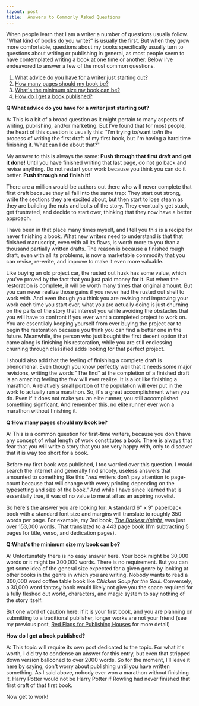 ```yaml
---
layout: post
title:  Answers to Commonly Asked Questions
---
```


When people learn that I am a writer a number of questions usually follow. "What kind of books do you write?" is usually the first. But when they grow more comfortable, questions about my books specifically usually turn to questions about writing or publishing in general, as most people seem to have contemplated writing a book at one time or another. Below I've endeavored to answer a few of the most common questions.


<!--more-->

1. [What advice do you have for a writer just starting out?](#q1)
2. [How many pages should my book be?](#q2)
3. [What's the minimum size my book can be?](#q3)
4. [How do I get a book published?](#q4)


**<a name="q1">Q:What advice do you have for a writer just starting out?</a>**

A: This is a bit of a broad question as it might pertain to many aspects of writing, publishing, and/or marketing. But I've found that for most people, the heart of this question is usually this: "I'm trying to/want to/in the process of writing the first draft of my first book, but I'm having a hard time finishing it. What can I do about that?"
 
My answer to this is always the same: **Push through that first draft and get it done!** Until you have finished writing that last page, do not go back and revise anything. Do not restart your work because you think you can do it better. **Push through and finish it!**
 
There are a million would-be authors out there who will never complete that first draft because they all fall into the same trap: They start out strong, write the sections they are excited about, but then start to lose steam as they are building the nuts and bolts of the story. They eventually get stuck, get frustrated, and decide to start over, thinking that they now have a better approach.
 
I have been in that place many times myself, and I tell you this is a recipe for never finishing a book. What new writers need to understand is that that finished manuscript, even with all its flaws, is worth more to you than a thousand partially written drafts. The reason is because a finished rough draft, even with all its problems, is now a marketable commodity that you can revise, re-write, and improve to make it even more valuable. 

Like buying an old project car, the rusted out husk has some value, which you've proved by the fact that you just paid money for it. But when the restoration is complete, it will be worth many times that original amount. But you can never realize those gains if you never had the rusted out shell to work with. And even though you think you are revising and improving your work each time you start over, what you are actually doing is just churning on the parts of the story that interest you while avoiding the obstacles that you will have to confront if you ever want a completed project to work on. You are essentilaly keeping yourself from ever buying the project car to begin the restoration because you think you can find a better one in the future. Meanwhile, the person who just bought the first decent option that came along is finishing his restoration, while you are still endlessing churning through classified adds looking for that perfect project.
 
I should also add that the feeling of finishing a complete draft is phenomenal. Even though you know perfectly well that it needs some major revisions, writing the words "The End" at the completion of a finished draft is an amazing feeling the few will ever realize. It is a lot like finishing a marathon. A relatively small portion of the population will ever put in the work to actually run a marathon. So, it's a great accomplishment when you do. Even if it does not make you an elite runner, you still accomplished something signficant. And remember this, no elite runner ever won a marathon without finishing it.


**<a name="q2">Q:How many pages should my book be?</a>**

A: This is a common question for first-time writers, because you don't have any concept of what length of work constitutes a book. There is always that fear that you will write a story that you are very happy with, only to discover that it is way too short for a book.
 
Before my first book was published, I too worried over this question. I would search the internet and generally find snooty, useless answers that amounted to something like this "_real_ writers don't pay attention to page-count because that will change with every printing depending on the typesetting and size of the book." And while I have since learned that is essentially true, it was of no value to me at all as an aspiring novelist.  
 
So here's the answer you are looking for: A standard 6" x 9" paperback book with a standard font size and margins will translate to roughly 350 words per page. For example, my 3rd book, <a href='{{site.url}}/shop'>_The Darkest Knight,_</a> was just over 153,000 words. That translated to a 443 page book (I'm subtracting 5 pages for title, verso, and dedication pages). 


**<a name="q3">Q:What's the minimum size my book can be?</a>**

A: Unfortunately there is no easy answer here. Your book might be 30,000 words or it might be 300,000 words. There is no requirement. But you can get some idea of the general size expected for a given genre by looking at other books in the genre in which you are writing. Nobody wants to read a 300,000 word coffee table book like _Chicken Soup for the Soul._ Conversely, a 30,000 word fantasy book would likely not give you the space required for a fully fleshed out world, characters, and magic system to say nothing of the story itself. 
 
But one word of caution here: if it is your first book, and you are planning on submitting to a traditional publisher, longer works are not your friend (see my previous post, <a href='{{site.url}}/2014/11/28/red-flags-for-big-publishing-houses.html'>Red Flags for Publishing Houses</a> for more detail)

**<a name="q4">How do I get a book published?</a>**

A: This topic will require its own post dedicated to the topic. For what it's worth, I did try to condense an answer for this entry, but even that stripped down version ballooned to over 2000 words. So for the moment, I’ll leave it here by saying, don't worry about publishing until you have written something. As I said above, nobody ever won a marathon without finishing it. Harry Potter would not be Harry Potter if Rowling had never finished that first draft of that first book.

Now get to work!
